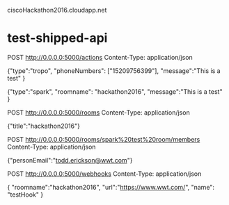 ciscoHackathon2016.cloudapp.net

# test-shipped-api
POST http://0.0.0.0:5000/actions
Content-Type: application/json

{"type":"tropo",
"phoneNumbers": ["15209756399"],
"message":"This is a test"
}

{"type":"spark",
"roomname": "hackathon2016",
"message":"This is a test"
}

POST http://0.0.0.0:5000/rooms
Content-Type: application/json

{"title":"hackathon2016"}

POST http://0.0.0.0:5000/rooms/spark%20test%20room/members
Content-Type: application/json

{"personEmail":"todd.erickson@wwt.com"}

POST http://0.0.0.0:5000/webhooks
Content-Type: application/json

{
"roomname":"hackathon2016",
"url":"https://www.wwt.com/", 
"name": "testHook"
}